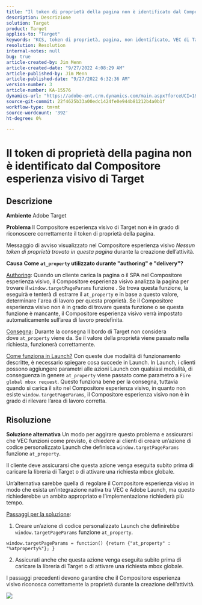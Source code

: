 ```yaml
---
title: "Il token di proprietà della pagina non è identificato dal Compositore esperienza visivo di Target"
description: Descrizione
solution: Target
product: Target
applies-to: "Target"
keywords: "KCS, token di proprietà, pagina, non identificato, VEC di Target, Adobe Target, at_property, funzione window.targetPageParams"
resolution: Resolution
internal-notes: null
bug: true
article-created-by: Jim Menn
article-created-date: "9/27/2022 4:08:29 AM"
article-published-by: Jim Menn
article-published-date: "9/27/2022 6:32:36 AM"
version-number: 3
article-number: KA-15576
dynamics-url: "https://adobe-ent.crm.dynamics.com/main.aspx?forceUCI=1&pagetype=entityrecord&etn=knowledgearticle&id=32246c07-1a3e-ed11-9db1-0022480866ad"
source-git-commit: 22f4625b33a00edc1424fe0e944b81212b4a0b1f
workflow-type: tm+mt
source-wordcount: '392'
ht-degree: 0%

---
```


# Il token di proprietà della pagina non è identificato dal Compositore esperienza visivo di Target

## Descrizione


<b>Ambiente</b>
Adobe Target

<b>Problema</b>
Il Compositore esperienza visivo di Target non è in grado di riconoscere correttamente il token di proprietà della pagina.

Messaggio di avviso visualizzato nel Compositore esperienza visivo *Nessun token di proprietà trovato in questa pagina* durante la creazione dell’attività.

<b>Causa</b>
<b>Come `at_property` utilizzato durante &quot;authoring&quot; e &quot;delivery&quot;?</b>

<u>Authoring</u>: Quando un cliente carica la pagina o il SPA nel Compositore esperienza visivo, il Compositore esperienza visivo analizza la pagina per trovare il `window.targetPageParams` funzione .
Se trova questa funzione, la eseguirà e tenterà di estrarre il `at_property` e in base a questo valore, determinare l&#39;area di lavoro per questa proprietà.
Se il Compositore esperienza visivo non è in grado di trovare questa funzione o se questa funzione è mancante, il Compositore esperienza visivo verrà impostato automaticamente sull’area di lavoro predefinita.

<u>Consegna</u>: Durante la consegna Il bordo di Target non considera dove `at_property` viene da. Se il valore della proprietà viene passato nella richiesta, funzionerà correttamente.

<u>Come funziona in Launch?</u>
Con queste due modalità di funzionamento descritte, è necessario spiegare cosa succede in Launch.
In Launch, i clienti possono aggiungere parametri alle azioni Launch con qualsiasi modalità, di conseguenza in genere `at_property` viene passato come parametro a `Fire global mbox request`.
Questo funziona bene per la consegna, tuttavia quando si carica il sito nel Compositore esperienza visivo, in quanto non esiste `window.targetPageParams`, il Compositore esperienza visivo non è in grado di rilevare l’area di lavoro corretta.


## Risoluzione


<b>Soluzione alternativa</b>
Un modo per aggirare questo problema e assicurarsi che VEC funzioni come previsto, è chiedere ai clienti di creare un’azione di codice personalizzato Launch che definisca `window.targetPageParams` funzione `at_property`.

Il cliente deve assicurarsi che questa azione venga eseguita subito prima di caricare la libreria di Target o di attivare una richiesta mbox globale.

Un’alternativa sarebbe quella di regolare il Compositore esperienza visivo in modo che esista un’integrazione nativa tra VEC e Adobe Launch, ma questo richiederebbe un ambito appropriato e l’implementazione richiederà più tempo.

<u>Passaggi per la soluzione</u>:

1. Creare un’azione di codice personalizzato Launch che definirebbe `window.targetPageParams` funzione `at_property`.


```
window.targetPageParams = function() {return {"at_property" : "%atproperty%"}; }
```


2. Assicurati anche che questa azione venga eseguita subito prima di caricare la libreria di Target o di attivare una richiesta mbox globale.

I passaggi precedenti devono garantire che il Compositore esperienza visivo riconosca correttamente la proprietà durante la creazione dell’attività.

![](http://omniture.custhelp.com/ci/inlineImage/get/3018176/a5a902ecd7ac849bb5bf0fa7e22e14e7)
